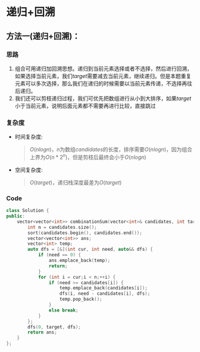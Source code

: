 # 递归+回溯
## 方法一(递归+回溯)：
### 思路
1. 组合可用递归加回溯思想。递归到当前元素选择或者不选择，然后进行回溯，如果选择当前元素，我们$target$需要减去当前元素，继续递归。但是本题重复元素可以多次选择，那么我们在递归的时候需要以当前元素传递，不选择再往后递归。
2. 我们还可以剪枝递归过程，我们可优先把数组进行从小到大排序，如果$target$小于当前元素，说明后面元素都不需要再进行比较，直接跳过

### 复杂度
- 时间复杂度:
  > $O(nlogn)$，$n$为数组$candidates$的长度，排序需要$O(nlogn)$，因为组合上界为$O(n*2^n)$，但是剪枝后最终会小于$O(nlogn)$
- 空间复杂度:
  > $O(target)$，递归栈深度最差为$O(target)$

### Code
```C++ []
class Solution {
public:
    vector<vector<int>> combinationSum(vector<int>& candidates, int target) {
        int n = candidates.size();
        sort(candidates.begin(), candidates.end());
        vector<vector<int>> ans;
        vector<int> temp;
        auto dfs = [&](int cur, int need, auto&& dfs) {
            if (need == 0) {
                ans.emplace_back(temp);
                return;
            }
            for (int i = cur;i < n;++i) {
                if (need >= candidates[i]) {
                    temp.emplace_back(candidates[i]);
                    dfs(i, need - candidates[i], dfs);
                    temp.pop_back();
                }
                else break;
            }
        };
        dfs(0, target, dfs);
        return ans;
    }
};
```